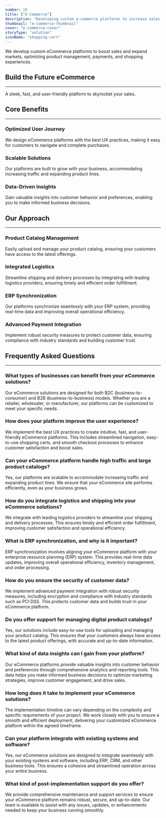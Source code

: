 ```yaml
---
number: 10
title: ["E-Commerce"]
description: "Developing custom e-commerce platforms to increase sales, expand markets, and improve user shopping experiences."
thumbnail: "e-commerce-thumbnail"
cover: "e-commerce-cover"
storyType: "solution"
iconName: "shopping-cart"
---
```


We develop custom eCommerce platforms to boost sales and expand markets, optimizing product management, payments, and shopping experiences.

## Build the Future eCommerce

---

A sleek, fast, and user-friendly platform to skyrocket your sales.

## Core Benefits

---

### Optimized User Journey

We design eCommerce platforms with the best UX practices, making it easy for customers to navigate and complete purchases.

### Scalable Solutions

Our platforms are built to grow with your business, accommodating increasing traffic and expanding product lines.

### Data-Driven Insights

Gain valuable insights into customer behavior and preferences, enabling you to make informed business decisions.

## Our Approach

---

### Product Catalog Management

Easily upload and manage your product catalog, ensuring your customers have access to the latest offerings.

### Integrated Logistics

Streamline shipping and delivery processes by integrating with leading logistics providers, ensuring timely and efficient order fulfillment.

### ERP Synchronization

Our platforms synchronize seamlessly with your ERP system, providing real-time data and improving overall operational efficiency.

### Advanced Payment Integration

Implement robust security measures to protect customer data, ensuring compliance with industry standards and building customer trust.

## Frequently Asked Questions

---

### What types of businesses can benefit from your eCommerce solutions?

Our eCommerce solutions are designed for both B2C (business-to-consumer) and B2B (business-to-business) models. Whether you are a retailer, wholesaler, or manufacturer, our platforms can be customized to meet your specific needs.

### How does your platform improve the user experience?

We implement the best UX practices to create intuitive, fast, and user-friendly eCommerce platforms. This includes streamlined navigation, easy-to-use shopping carts, and smooth checkout processes to enhance customer satisfaction and boost sales.

### Can your eCommerce platform handle high traffic and large product catalogs?

Yes, our platforms are scalable to accommodate increasing traffic and expanding product lines. We ensure that your eCommerce site performs efficiently, even as your business grows.

### How do you integrate logistics and shipping into your eCommerce solutions?

We integrate with leading logistics providers to streamline your shipping and delivery processes. This ensures timely and efficient order fulfillment, improving customer satisfaction and operational efficiency.

### What is ERP synchronization, and why is it important?

ERP synchronization involves aligning your eCommerce platform with your enterprise resource planning (ERP) system. This provides real-time data updates, improving overall operational efficiency, inventory management, and order processing.

### How do you ensure the security of customer data?

We implement advanced payment integration with robust security measures, including encryption and compliance with industry standards such as PCI DSS. This protects customer data and builds trust in your eCommerce platform.

### Do you offer support for managing digital product catalogs?

Yes, our solutions include easy-to-use tools for uploading and managing your product catalog. This ensures that your customers always have access to the latest product offerings, with accurate and up-to-date information.

### What kind of data insights can I gain from your platform?

Our eCommerce platforms provide valuable insights into customer behavior and preferences through comprehensive analytics and reporting tools. This data helps you make informed business decisions to optimize marketing strategies, improve customer engagement, and drive sales.

### How long does it take to implement your eCommerce solutions?

The implementation timeline can vary depending on the complexity and specific requirements of your project. We work closely with you to ensure a smooth and efficient deployment, delivering your customized eCommerce platform within the agreed timeframe.

### Can your platform integrate with existing systems and software?

Yes, our eCommerce solutions are designed to integrate seamlessly with your existing systems and software, including ERP, CRM, and other business tools. This ensures a cohesive and streamlined operation across your entire business.

### What kind of post-implementation support do you offer?

We provide comprehensive maintenance and support services to ensure your eCommerce platform remains robust, secure, and up-to-date. Our team is available to assist with any issues, updates, or enhancements needed to keep your business running smoothly.
